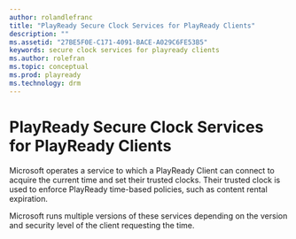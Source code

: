 ```yaml
---
author: rolandlefranc
title: "PlayReady Secure Clock Services for PlayReady Clients"
description: ""
ms.assetid: "27BE5F0E-C171-4091-BACE-A029C6FE53B5"
keywords: secure clock services for playready clients
ms.author: rolefran
ms.topic: conceptual
ms.prod: playready
ms.technology: drm
---
```


# PlayReady Secure Clock Services for PlayReady Clients

Microsoft operates a service to which a PlayReady Client can connect to acquire the current time and set their trusted clocks. Their trusted clock is used to enforce PlayReady time-based policies, such as content rental expiration.

Microsoft runs multiple versions of these services depending on the version and security level of the client requesting the time.
